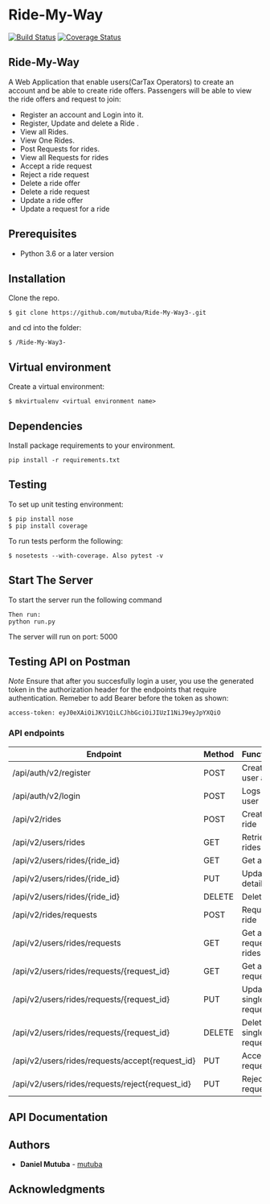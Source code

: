 # Ride-My-Way
[![Build Status](https://travis-ci.org/Mutuba/Ride-My-Way3-.svg?branch=feature)](https://travis-ci.org/Mutuba/Ride-My-Way3-)
[![Coverage Status](https://coveralls.io/repos/github/Mutuba/Ride-My-Way3-/badge.svg?branch=feature)](https://coveralls.io/github/Mutuba/Ride-My-Way3-?branch=feature)
## Ride-My-Way

A Web Application that enable users(CarTax Operators) to create an account and be able to create ride offers. Passengers will be able to view the ride offers and request to join:

- Register an account and Login into it.
- Register, Update and delete a Ride .
- View all Rides.
- View One Rides.
- Post Requests for rides.
- View all Requests for rides
- Accept a ride request
- Reject a ride request
- Delete a ride offer
- Delete a ride request
- Update a ride offer
- Update a request for a ride

## Prerequisites

- Python 3.6 or a later version

## Installation
Clone the repo.
```
$ git clone https://github.com/mutuba/Ride-My-Way3-.git
```
and cd into the folder:
```
$ /Ride-My-Way3-
```
## Virtual environment
Create a virtual environment:
```
$ mkvirtualenv <virtual environment name>
```
## Dependencies
Install package requirements to your environment.
```
pip install -r requirements.txt
```

## Testing
To set up unit testing environment:

```
$ pip install nose
$ pip install coverage
```

To run tests perform the following:

```
$ nosetests --with-coverage. Also pytest -v
```


## Start The Server
To start the server run the following command
```
Then run:
python run.py 
```
The server will run on port: 5000

## Testing API on Postman

*Note* Ensure that after you succesfully login a user, you use the generated token in the authorization header for the endpoints that require authentication. Remeber to add Bearer before the token as shown:
```
access-token: eyJ0eXAiOiJKV1QiLCJhbGciOiJIUzI1NiJ9eyJpYXQiO 
```


### API endpoints

| Endpoint | Method |  Functionality | Authentication |
| --- | --- | --- | --- |
| /api/auth/v2/register | POST | Creates a user account | FALSE
| /api/auth/v2/login | POST | Logs in a user | TRUE
| /api/v2/rides | POST | Creates a ride | TRUE
| /api/v2/users/rides | GET | Retrieves all rides | TRUE 
| /api/v2/users/rides/{ride_id} | GET | Get a ride | TRUE
| /api/v2/users/rides/{ride_id} | PUT | Update a ride details | TRUE
| /api/v2/users/rides/{ride_id} | DELETE | Delete a ride | TRUE
| /api/v2/rides/requests | POST | Request a ride | TRUE
| /api/v2/users/rides/requests | GET | Get all requests for rides | TRUE
| /api/v2/users/rides/requests/{request_id} | GET | Get a single request | TRUE
| /api/v2/users/rides/requests/{request_id} | PUT | Update a single request | TRUE
| /api/v2/users/rides/requests/{request_id} | DELETE | Delete a single request | TRUE
| /api/v2/users/rides/requests/accept{request_id} | PUT | Accept a request | TRUE
| /api/v2/users/rides/requests/reject{request_id} | PUT | Reject a request | TRUE


## API Documentation

## Authors

* **Daniel Mutuba** - [mutuba](https://github.com/mutuba)

## Acknowledgments